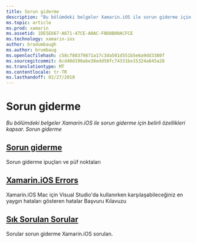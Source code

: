 ```yaml
---
title: Sorun giderme
description: "Bu bölümdeki belgeler Xamarin.iOS ile sorun giderme için belirli özellikleri kapsar. Sorun giderme"
ms.topic: article
ms.prod: xamarin
ms.assetid: 1DE5E667-A671-47CE-A0AC-F0D8B00ACFCE
ms.technology: xamarin-ios
author: bradumbaugh
ms.author: brumbaug
ms.openlocfilehash: c58cf88379871a17c3da501d551b5e6a9dd3380f
ms.sourcegitcommit: 6cd40d190abe38edd50fc74331be15324a845a28
ms.translationtype: MT
ms.contentlocale: tr-TR
ms.lasthandoff: 02/27/2018
---
```

# <a name="troubleshooting"></a>Sorun giderme

_Bu bölümdeki belgeler Xamarin.iOS ile sorun giderme için belirli özellikleri kapsar. Sorun giderme_

<a name="Troubleshooting" />


##  <a name="troubleshootingiostroubleshootingtroubleshootingmd"></a>[Sorun giderme](~/ios/troubleshooting/troubleshooting.md)

Sorun giderme ipuçları ve püf noktaları

 <a name="Xamarin.Android_Errors_Reference" />


##  <a name="xamarinios-errorsiostroubleshootingmtouch-errorsmd"></a>[Xamarin.iOS Errors](~/ios/troubleshooting/mtouch-errors.md)

Xamarin.iOS Mac için Visual Studio'da kullanırken karşılaşabileceğiniz en yaygın hataları gösteren hatalar Başvuru Kılavuzu

## <a name="frequently-asked-questionsquestionsindexmd"></a>[Sık Sorulan Sorular](questions/index.md)
Sorular sorun giderme Xamarin.iOS sorulan.
